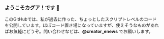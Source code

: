 ### ようこそカグア！です 👋
このGitHubでは、私が過去に作った、ちょっとしたスクリプトレベルのコードを公開しています。ほぼコード置き場になっていますが、使えそうなものがあればお気軽にどうぞ。問い合わせなどは、**@creator_enews** でお願いします。
<!--
**kagua/kagua** is a ✨ _special_ ✨ repository because its `README.md` (this file) appears on your GitHub profile.

Here are some ideas to get you started:

- 🔭 I’m currently working on ...
- 🌱 I’m currently learning ...
- 👯 I’m looking to collaborate on ...
- 🤔 I’m looking for help with ...
- 💬 Ask me about ...
- 📫 How to reach me: ...
- 😄 Pronouns: ...
- ⚡ Fun fact: ...
-->
